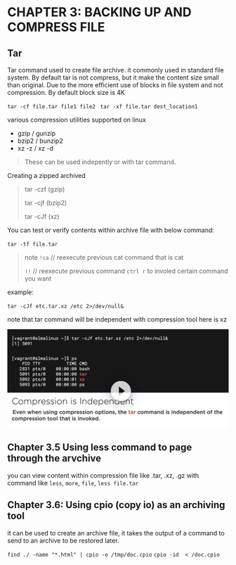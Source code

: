 # CHAPTER 3: BACKING UP AND COMPRESS FILE

## Tar

Tar command used to create file archive. it commonly used in standard file system. By default tar is not compress, but it make the content size small than original. Due to the more efficient use of
blocks in file system and not compression. By default block size is 4K

`tar -cf file.tar file1 file2`
` tar -xf file.tar dest_location1`

various compression utilities supported on linux

- gzip / gunzip
- bzip2 / bunzip2
- xz -z / xz -d

> These can be used indepently or with tar command.

Creating a zipped archived

>tar -czf (gzip)
>
>tar -cjf (bzip2)
>
> tar -cJf (xz)

You can test or verify contents within archive file with below command:

`tar -tf file.tar`
>
> note
> `!ca` // reexecute previous cat command that is cat
>
> `!!` // reexecute previous command
> `ctrl r` to involed certain command you want

example:

`tar -cJf etc.tar.xz /etc 2>/dev/null&`

note that tar command will be independent with compression tool here is xz

![Tar command](https://github.com/hassj/CompTIA-Linux-Plus/blob/main/1.System_Manager/Chapter3_Backing_up_and_compress_file/Image/03.tar-command.JPG)

## Chapter 3.5 Using less command to page through the arvchive

you can view content within compression file like .tar, .xz, .gz with command like `less`, `more`, `file`, `less file.tar`

## Chapter 3.6: Using cpio (copy io) as an archiving tool

it can be used to create an archive file, it takes the output of a command to send to an archive to be restored later.

`find ./ -name "*.html" | cpio -o /tmp/doc.cpio`
`cpio -id  < /doc.cpio `

